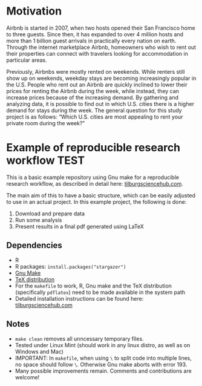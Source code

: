 # Motivation 
Airbnb is started in 2007, when two hosts opened their San Francisco home to three guests. Since then, it has expanded to over 4 million hosts and more than 1 billion guest arrivals in practically every nation on earth. Through the internet marketplace Airbnb, homeowners who wish to rent out their properties can connect with travelers looking for accommodation in particular areas. 

Previously, Airbnbs were mostly rented on weekends. While renters still show up on weekends, weekday stays are becoming increasingly popular in the U.S. People who rent out an Airbnb are quickly inclined to lower their prices for renting the Airbnb during the week, while instead, they can increase prices because of the increasing demand. By gathering and analyzing data, it is possible to find out in which U.S. cities there is a higher demand for stays during the week. The general question for this study project is as follows: “Which U.S. cities are most appealing to rent your private room during the week?”

# Example of reproducible research workflow TEST

This is a basic example repository using Gnu make for a reproducible research workflow, as described in detail here: [tilburgsciencehub.com](http://tilburgsciencehub.com/). 

The main aim of this to have a basic structure, which can be easily adjusted to use in an actual project.  In this example project, the following is done: 
1. Download and prepare data
2. Run some analysis
3. Present results in a final pdf generated using LaTeX

## Dependencies
- R 
- R packages: `install.packages("stargazer")`
- [Gnu Make](https://tilburgsciencehub.com/get/make) 
- [TeX distribution](https://tilburgsciencehub.com/get/latex/?utm_campaign=referral-short)
- For the `makefile` to work, R, Gnu make and the TeX distribution (specifically `pdflatex`) need to be made available in the system path 
- Detailed installation instructions can be found here: [tilburgsciencehub.com](http://tilburgsciencehub.com/)


## Notes
- `make clean` removes all unncessary temporary files. 
- Tested under Linux Mint (should work in any linux distro, as well as on Windows and Mac) 
- IMPORTANT: In `makefile`, when using `\` to split code into multiple lines, no space should follow `\`. Otherwise Gnu make aborts with error 193. 
- Many possible improvements remain. Comments and contributions are welcome!
